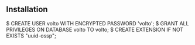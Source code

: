 ## Installation

$ CREATE USER volto WITH ENCRYPTED PASSWORD 'volto';
$ GRANT ALL PRIVILEGES ON DATABASE volto TO volto;
$ CREATE EXTENSION IF NOT EXISTS "uuid-ossp";
